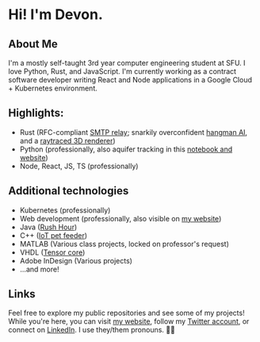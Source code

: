 # Hi! I'm Devon.

## About Me
I'm a mostly self-taught 3rd year computer engineering student at SFU. I love Python, Rust, and JavaScript. I'm currently working as a contract software developer writing React and Node applications in a Google Cloud + Kubernetes environment.

## Highlights:
- Rust (RFC-compliant [SMTP relay](https://github.com/gennyble/sail); snarkily overconfident [hangman AI](https://github.com/novedevo/lose_at_hangman_rs), and a [raytraced 3D renderer](https://github.com/novedevo/raytracer))
- Python (professionally, also aquifer tracking in this [notebook and website](https://github.com/novedevo/watertable))
- Node, React, JS, TS (professionally)

## Additional technologies
- Kubernetes (professionally)
- Web development (professionally, also visible on [my website](https://nove.dev))
- Java ([Rush Hour](https://github.com/novedevo/rush-hour))
- C++ ([IoT pet feeder](https://github/com/novedevo/ENSC100W-project))
- MATLAB (Various class projects, locked on professor's request)
- VHDL ([Tensor core](https://github.com/novedevo/ENSC-252))
- Adobe InDesign (Various projects)
- ...and more!

## Links
Feel free to explore my public repositories and see some of my projects!
While you're here, you can visit [my website](https://nove.dev), follow my [Twitter account](https://twitter.com/novedevo),
or connect on [LinkedIn](https://linkedin.com/in/devon-burnham-7602751a5/). I use they/them pronouns. 🏳️‍🌈
